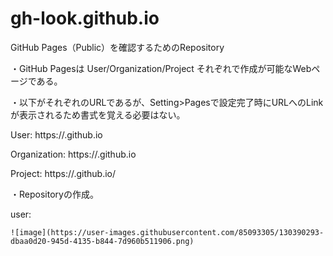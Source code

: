 # gh-look.github.io
GitHub Pages（Public）を確認するためのRepository

・GitHub Pagesは User/Organization/Project それぞれで作成が可能なWebページである。

・以下がそれぞれのURLであるが、Setting>Pagesで設定完了時にURLへのLinkが表示されるため書式を覚える必要はない。

User: https://<usename>.github.io

Organization: https://<Organization>.github.io

Project: https://<username>.github.io/<repository>

・Repositoryの作成。

user: 
```
![image](https://user-images.githubusercontent.com/85093305/130390293-dbaa0d20-945d-4135-b844-7d960b511906.png)
```

